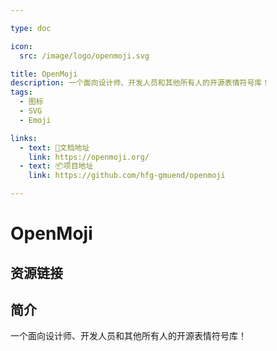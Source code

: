 ```yaml
---

type: doc

icon:
  src: /image/logo/openmoji.svg

title: OpenMoji
description: 一个面向设计师、开发人员和其他所有人的开源表情符号库！
tags:
  - 图标
  - SVG
  - Emoji

links:
  - text: 📖文档地址
    link: https://openmoji.org/
  - text: 📦项目地址
    link: https://github.com/hfg-gmuend/openmoji

---
```


<ShowLogo />

# OpenMoji

<ShowTags />

<ShowBreadcrumb />

## 资源链接

<ShowLinks />

## 简介

一个面向设计师、开发人员和其他所有人的开源表情符号库！
